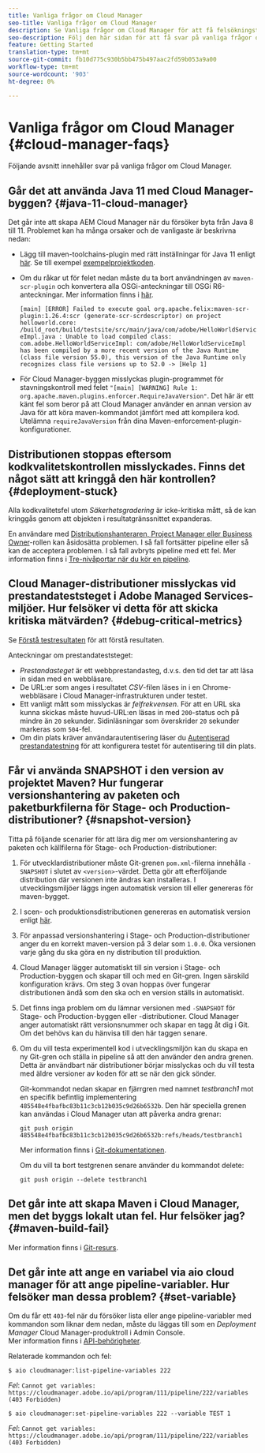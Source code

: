 ```yaml
---
title: Vanliga frågor om Cloud Manager
seo-title: Vanliga frågor om Cloud Manager
description: Se Vanliga frågor om Cloud Manager för att få felsökningstips
seo-description: Följ den här sidan för att få svar på vanliga frågor om Cloud Manager
feature: Getting Started
translation-type: tm+mt
source-git-commit: fb10d775c930b5bb475b497aac2fd59b053a9a00
workflow-type: tm+mt
source-wordcount: '903'
ht-degree: 0%

---
```



# Vanliga frågor om Cloud Manager {#cloud-manager-faqs}

Följande avsnitt innehåller svar på vanliga frågor om Cloud Manager.

## Går det att använda Java 11 med Cloud Manager-byggen? {#java-11-cloud-manager}

Det går inte att skapa AEM Cloud Manager när du försöker byta från Java 8 till 11. Problemet kan ha många orsaker och de vanligaste är beskrivna nedan:

* Lägg till maven-toolchains-plugin med rätt inställningar för Java 11 enligt [här](https://experienceleague.adobe.com/docs/experience-manager-cloud-manager/using/getting-started/create-application-project/using-the-wizard.html?lang=en#getting-started).  Se till exempel [exempelprojektkoden](https://github.com/adobe/aem-guides-wknd/commit/6cb5238cb6b932735dcf91b21b0d835ae3a7fe75).

* Om du råkar ut för felet nedan måste du ta bort användningen av `maven-scr-plugin` och konvertera alla OSGi-anteckningar till OSGi R6-anteckningar. Mer information finns i [här](https://cqdump.wordpress.com/2019/01/03/from-scr-annotations-to-osgi-annotations/).

   `[main] [ERROR] Failed to execute goal org.apache.felix:maven-scr-plugin:1.26.4:scr (generate-scr-scrdescriptor) on project helloworld.core: /build_root/build/testsite/src/main/java/com/adobe/HelloWorldServiceImpl.java : Unable to load compiled class: com.adobe.HelloWorldServiceImpl: com/adobe/HelloWorldServiceImpl has been compiled by a more recent version of the Java Runtime (class file version 55.0), this version of the Java Runtime only recognizes class file versions up to 52.0 -> [Help 1]`

* För Cloud Manager-byggen misslyckas plugin-programmet för stavningskontroll med felet `"[main] [WARNING] Rule 1: org.apache.maven.plugins.enforcer.RequireJavaVersion"`. Det här är ett känt fel som beror på att Cloud Manager använder en annan version av Java för att köra maven-kommandot jämfört med att kompilera kod. Utelämna `requireJavaVersion` från dina Maven-enforcement-plugin-konfigurationer.

## Distributionen stoppas eftersom kodkvalitetskontrollen misslyckades. Finns det något sätt att kringgå den här kontrollen? {#deployment-stuck}

Alla kodkvalitetsfel utom *Säkerhetsgradering* är icke-kritiska mått, så de kan kringgås genom att objekten i resultatgränssnittet expanderas.

En användare med [Distributionshanteraren, Project Manager eller Business Owner](https://experienceleague.adobe.com/docs/experience-manager-cloud-manager/using/requirements/setting-up-users-and-roles.html?lang=en#requirements)-rollen kan åsidosätta problemen. I så fall fortsätter pipeline eller så kan de acceptera problemen. I så fall avbryts pipeline med ett fel.  Mer information finns i [Tre-nivåportar när du kör en pipeline](https://experienceleague.adobe.com/docs/experience-manager-cloud-manager/using/how-to-use/understand-your-test-results.html?lang=en#how-to-use).

## Cloud Manager-distributioner misslyckas vid prestandateststeget i Adobe Managed Services-miljöer. Hur felsöker vi detta för att skicka kritiska mätvärden? {#debug-critical-metrics}

Se [Förstå testresultaten](https://experienceleague.adobe.com/docs/experience-manager-cloud-manager/using/how-to-use/understand-your-test-results.html?lang=en#how-to-use) för att förstå resultaten.

Anteckningar om prestandateststeget:

* *Prestandasteget* är ett webbprestandasteg, d.v.s. den tid det tar att läsa in sidan med en webbläsare.
* De URL:er som anges i resultatet *CSV*-filen läses in i en Chrome-webbläsare i Cloud Manager-infrastrukturen under testet.
* Ett vanligt mått som misslyckas är *felfrekvensen*. För att en URL ska kunna skickas måste huvud-URL:en läsas in med `200`-status och på mindre än `20` sekunder. Sidinläsningar som överskrider `20` sekunder markeras som `504`-fel.
* Om din plats kräver användarautentisering läser du [Autentiserad prestandatestning](https://experienceleague.adobe.com/docs/experience-manager-cloud-manager/using/how-to-use/configuring-pipeline.html?lang=en#how-to-use) för att konfigurera testet för autentisering till din plats.

## Får vi använda SNAPSHOT i den version av projektet Maven? Hur fungerar versionshantering av paketen och paketburkfilerna för Stage- och Production-distributioner? {#snapshot-version}

Titta på följande scenarier för att lära dig mer om versionshantering av paketen och källfilerna för Stage- och Production-distributioner:

1. För utvecklardistributioner måste Git-grenen `pom.xml`-filerna innehålla `-SNAPSHOT` i slutet av `<version>`-värdet. Detta gör att efterföljande distribution där versionen inte ändras kan installeras. I utvecklingsmiljöer läggs ingen automatisk version till eller genereras för maven-bygget.

1. I scen- och produktionsdistributionen genereras en automatisk version enligt [här](https://experienceleague.adobe.com/docs/experience-manager-cloud-manager/using/managing-code/activating-maven-project.html?lang=en#managing-code).

1. För anpassad versionshantering i Stage- och Production-distributioner anger du en korrekt maven-version på 3 delar som `1.0.0`. Öka versionen varje gång du ska göra en ny distribution till produktion.

1. Cloud Manager lägger automatiskt till sin version i Stage- och Production-byggen och skapar till och med en Git-gren. Ingen särskild konfiguration krävs. Om steg 3 ovan hoppas över fungerar distributionen ändå som den ska och en version ställs in automatiskt.

1. Det finns inga problem om du lämnar versionen med `-SNAPSHOT` för Stage- och Production-byggen eller -distributioner. Cloud Manager anger automatiskt rätt versionsnummer och skapar en tagg åt dig i Git. Om det behövs kan du hänvisa till den här taggen senare.

1. Om du vill testa experimentell kod i utvecklingsmiljön kan du skapa en ny Git-gren och ställa in pipeline så att den använder den andra grenen. Detta är användbart när distributioner börjar misslyckas och du vill testa med äldre versioner av koden för att se när den gick sönder.

   Git-kommandot nedan skapar en fjärrgren med namnet *testbranch1* mot en specifik befintlig implementering `485548e4fbafbc83b11c3cb12b035c9d26b6532b`.  Den här speciella grenen kan användas i Cloud Manager utan att påverka andra grenar:

   `git push origin 485548e4fbafbc83b11c3cb12b035c9d26b6532b:refs/heads/testbranch1`

   Mer information finns i [Git-dokumentationen](https://git-scm.com/book/en/v2/Git-Internals-Git-References).

   Om du vill ta bort testgrenen senare använder du kommandot delete:

   `git push origin --delete testbranch1`

## Det går inte att skapa Maven i Cloud Manager, men det byggs lokalt utan fel. Hur felsöker jag? {#maven-build-fail}

Mer information finns i [Git-resurs](https://github.com/cqsupport/cloud-manager/blob/main/cm-build-step-fails.md).

## Det går inte att ange en variabel via aio cloud manager för att ange pipeline-variabler. Hur felsöker man dessa problem? {#set-variable}

Om du får ett `403`-fel när du försöker lista eller ange pipeline-variabler med kommandon som liknar dem nedan, måste du läggas till som en *Deployment Manager* Cloud Manager-produktroll i Admin Console.\
Mer information finns i [API-behörigheter](https://www.adobe.io/apis/experiencecloud/cloud-manager/docs.html#!AdobeDocs/cloudmanager-api-docs/master/permissions.md).

Relaterade kommandon och fel:

`$ aio cloudmanager:list-pipeline-variables 222`

*Fel*:  `Cannot get variables: https://cloudmanager.adobe.io/api/program/111/pipeline/222/variables (403 Forbidden)`

`$ aio cloudmanager:set-pipeline-variables 222 --variable TEST 1`

*Fel*:  `Cannot get variables: https://cloudmanager.adobe.io/api/program/111/pipeline/222/variables (403 Forbidden)`
